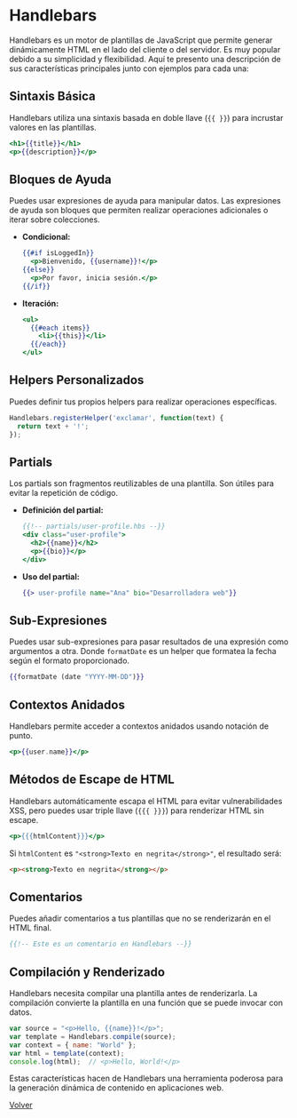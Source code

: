 # Handlebars 

Handlebars es un motor de plantillas de JavaScript que permite generar dinámicamente HTML en el lado del cliente o del servidor. Es muy popular debido a su simplicidad y flexibilidad. Aquí te presento una descripción de sus características principales junto con ejemplos para cada una:

## Sintaxis Básica
   
Handlebars utiliza una sintaxis basada en doble llave (`{{ }}`) para incrustar valores en las plantillas.

```handlebars
<h1>{{title}}</h1>
<p>{{description}}</p>
```

## Bloques de Ayuda
   
Puedes usar expresiones de ayuda para manipular datos. Las expresiones de ayuda son bloques que permiten realizar operaciones adicionales o iterar sobre colecciones.

- **Condicional:**
  ```handlebars
  {{#if isLoggedIn}}
    <p>Bienvenido, {{username}}!</p>
  {{else}}
    <p>Por favor, inicia sesión.</p>
  {{/if}}
  ```

- **Iteración:**
  ```handlebars
  <ul>
    {{#each items}}
      <li>{{this}}</li>
    {{/each}}
  </ul>
  ```

## Helpers Personalizados
   
Puedes definir tus propios helpers para realizar operaciones específicas.

```javascript
Handlebars.registerHelper('exclamar', function(text) {
  return text + '!';
});
```

## Partials
  
Los partials son fragmentos reutilizables de una plantilla. Son útiles para evitar la repetición de código.

- **Definición del partial:**
  ```handlebars
  {{!-- partials/user-profile.hbs --}}
  <div class="user-profile">
    <h2>{{name}}</h2>
    <p>{{bio}}</p>
  </div>
  ```

- **Uso del partial:**
  ```handlebars
  {{> user-profile name="Ana" bio="Desarrolladora web"}}
  ```

## Sub-Expresiones

Puedes usar sub-expresiones para pasar resultados de una expresión como argumentos a otra.
Donde `formatDate` es un helper que formatea la fecha según el formato proporcionado.

```handlebars
{{formatDate (date "YYYY-MM-DD")}}
```

## Contextos Anidados
   Handlebars permite acceder a contextos anidados usando notación de punto.

   ```handlebars
   <p>{{user.name}}</p>
   ```

## Métodos de Escape de HTML
   
Handlebars automáticamente escapa el HTML para evitar vulnerabilidades XSS, pero puedes usar triple llave (`{{{ }}}`) para renderizar HTML sin escape.

```handlebars
<p>{{{htmlContent}}}</p>
```
Si `htmlContent` es `"<strong>Texto en negrita</strong>"`, el resultado será:
```html
<p><strong>Texto en negrita</strong></p>
```

## Comentarios

Puedes añadir comentarios a tus plantillas que no se renderizarán en el HTML final.

```handlebars
{{!-- Este es un comentario en Handlebars --}}
```

## Compilación y Renderizado

Handlebars necesita compilar una plantilla antes de renderizarla. La compilación convierte la plantilla en una función que se puede invocar con datos.

```javascript
var source = "<p>Hello, {{name}}!</p>";
var template = Handlebars.compile(source);
var context = { name: "World" };
var html = template(context);
console.log(html);  // <p>Hello, World!</p>
```

Estas características hacen de Handlebars una herramienta poderosa para la generación dinámica de contenido en aplicaciones web.

[Volver](../readme.md)